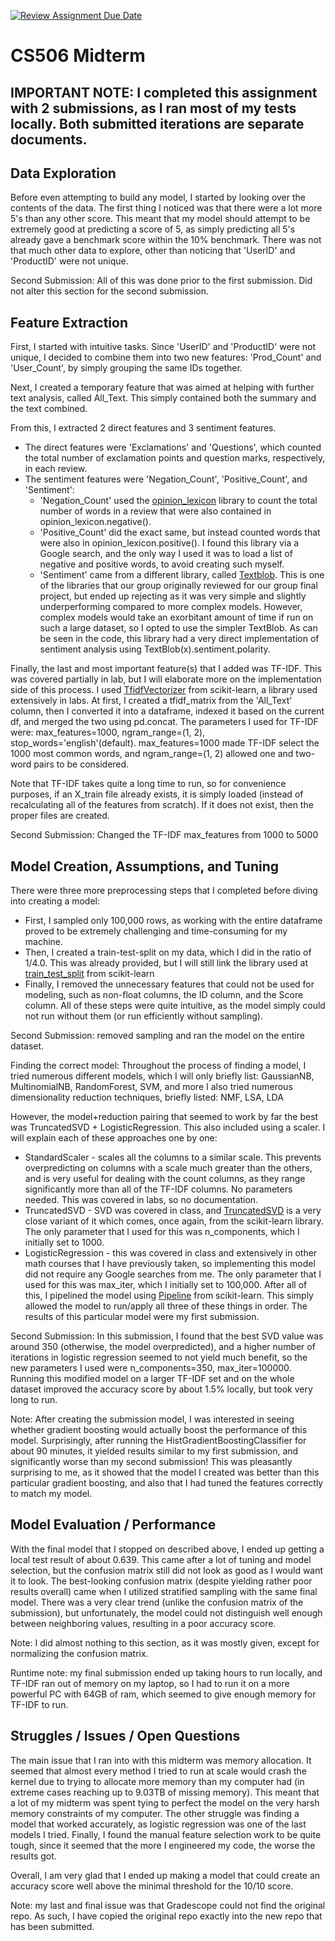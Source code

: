 [![Review Assignment Due Date](https://classroom.github.com/assets/deadline-readme-button-22041afd0340ce965d47ae6ef1cefeee28c7c493a6346c4f15d667ab976d596c.svg)](https://classroom.github.com/a/Lqxbrt0o)
# CS506 Midterm

## IMPORTANT NOTE: I completed this assignment with 2 submissions, as I ran most of my tests locally. Both submitted iterations are separate documents.

## <a id="explore">Data Exploration</a>

Before even attempting to build any model, I started by looking over the contents of the data. The first thing I noticed was that there were a lot more 5's than any other score. This meant that my model should attempt to be extremely good at predicting a score of 5, as simply predicting all 5's already gave a benchmark score within the 10% benchmark. There was not that much other data to explore, other than noticing that 'UserID' and 'ProductID' were not unique. 

Second Submission: All of this was done prior to the first submission. Did not alter this section for the second submission.

## <a id="feature">Feature Extraction</a>

First, I started with intuitive tasks. Since 'UserID' and 'ProductID' were not unique, I decided to combine them into two new features: 'Prod_Count' and 'User_Count', by simply grouping the same IDs together. 

Next, I created a temporary feature that was aimed at helping with further text analysis, called All_Text. This simply contained both the summary and the text combined.

From this, I extracted 2 direct features and 3 sentiment features. 
- The direct features were 'Exclamations' and 'Questions', which counted the total number of exclamation points and question marks, respectively, in each review.
- The sentiment features were 'Negation_Count', 'Positive_Count', and 'Sentiment': 
  - 'Negation_Count' used the [opinion_lexicon](https://www.nltk.org/_modules/nltk/corpus/reader/opinion_lexicon.html) library to count the total number of words in a review that were also contained in opinion_lexicon.negative().
  - 'Positive_Count' did the exact same, but instead counted words that were also in opinion_lexicon.positive(). I found this library via a Google search, and the only way I used it was to load a list of negative and positive words, to avoid creating such myself.
  - 'Sentiment' came from a different library, called [Textblob](https://textblob.readthedocs.io/en/dev/). This is one of the libraries that our group originally reviewed for our group final project, but ended up rejecting as it was very simple and slightly underperforming compared to more complex models. However, complex models would take an exorbitant amount of time if run on such a large dataset, so I opted to use the simpler TextBlob. As can be seen in the code, this library had a very direct implementation of sentiment analysis using TextBlob(x).sentiment.polarity.
 
Finally, the last and most important feature(s) that I added was TF-IDF. This was covered partially in lab, but I will elaborate more on the implementation side of this process. I used [TfidfVectorizer](https://scikit-learn.org/stable/modules/generated/sklearn.feature_extraction.text.TfidfVectorizer.html) from scikit-learn, a library used extensively in labs. At first, I created a tfidf_matrix from the 'All_Text' column, then I converted it into a dataframe, indexed it based on the current df, and merged the two using pd.concat. The parameters I used for TF-IDF were: max_features=1000, ngram_range=(1, 2), stop_words='english'(default). max_features=1000 made TF-IDF select the 1000 most common words, and ngram_range=(1, 2) allowed one and two-word pairs to be considered. 

Note that TF-IDF takes quite a long time to run, so for convenience purposes, if an X_train file already exists, it is simply loaded (instead of recalculating all of the features from scratch). If it does not exist, then the proper files are created. 

Second Submission: Changed the TF-IDF max_features from 1000 to 5000

## <a id="model_make">Model Creation, Assumptions, and Tuning</a>

There were three more preprocessing steps that I completed before diving into creating a model: 
- First, I sampled only 100,000 rows, as working with the entire dataframe proved to be extremely challenging and time-consuming for my machine.
- Then, I created a train-test-split on my data, which I did in the ratio of 1/4.0. This was already provided, but I will still link the library used at [train_test_split](https://scikit-learn.org/stable/modules/generated/sklearn.model_selection.train_test_split.html) from scikit-learn
- Finally, I removed the unnecessary features that could not be used for modeling, such as non-float columns, the ID column, and the Score column.
All of these steps were quite intuitive, as the model simply could not run without them (or run efficiently without sampling).

Second Submission: removed sampling and ran the model on the entire dataset.

Finding the correct model: 
Throughout the process of finding a model, I tried numerous different models, which I will only briefly list: GaussianNB, MultinomialNB, RandomForest, SVM, and more
I also tried numerous dimensionality reduction techniques, briefly listed: NMF, LSA, LDA

However, the model+reduction pairing that seemed to work by far the best was TruncatedSVD + LogisticRegression. This also included using a scaler. I will explain each of these approaches one by one:
- StandardScaler - scales all the columns to a similar scale. This prevents overpredicting on columns with a scale much greater than the others, and is very useful for dealing with the count columns, as they range significantly more than all of the TF-IDF columns. No parameters needed. This was covered in labs, so no documentation.
- TruncatedSVD - SVD was covered in class, and [TruncatedSVD](https://scikit-learn.org/stable/modules/generated/sklearn.decomposition.TruncatedSVD.html) is a very close variant of it which comes, once again, from the scikit-learn library. The only parameter that I used for this was n_components, which I initially set to 1000. 
- LogisticRegression - this was covered in class and extensively in other math courses that I have previously taken, so implementing this model did not require any Google searches from me. The only parameter that I used for this was max_iter, which I initially set to 100,000.
After all of this, I pipelined the model using [Pipeline](https://scikit-learn.org/stable/modules/generated/sklearn.pipeline.Pipeline.html) from scikit-learn. This simply allowed the model to run/apply all three of these things in order. The results of this particular model were my first submission.

Second Submission: In this submission, I found that the best SVD value was around 350 (otherwise, the model overpredicted), and a higher number of iterations in logistic regression seemed to not yield much benefit, so the new parameters I used were n_components=350, max_iter=100000. Running this modified model on a larger TF-IDF set and on the whole dataset improved the accuracy score by about 1.5% locally, but took very long to run. 

Note: After creating the submission model, I was interested in seeing whether gradient boosting would actually boost the performance of this model. Surprisingly, after running the HistGradientBoostingClassifier for about 90 minutes, it yielded results similar to my first submission, and significantly worse than my second submission! This was pleasantly surprising to me, as it showed that the model I created was better than this particular gradient boosting, and also that I had tuned the features correctly to match my model. 

## <a id="model_eval">Model Evaluation / Performance</a>

With the final model that I stopped on described above, I ended up getting a local test result of about 0.639. This came after a lot of tuning and model selection, but the confusion matrix still did not look as good as I would want it to look. The best-looking confusion matrix (despite yielding rather poor results overall) came when I utilized stratified sampling with the same final model. There was a very clear trend (unlike the confusion matrix of the submission), but unfortunately, the model could not distinguish well enough between neighboring values, resulting in a poor accuracy score. 

Note: I did almost nothing to this section, as it was mostly given, except for normalizing the confusion matrix.

Runtime note: my final submission ended up taking hours to run locally, and TF-IDF ran out of memory on my laptop, so I had to run it on a more powerful PC with 64GB of ram, which seemed to give enough memory for TF-IDF to run. 

## <a id="issues">Struggles / Issues / Open Questions</a>

The main issue that I ran into with this midterm was memory allocation. It seemed that almost every method I tried to run at scale would crash the kernel due to trying to allocate more memory than my computer had (in extreme cases reaching up to 9.03TB of missing memory). This meant that a lot of my midterm was spent tying to perfect the model on the very harsh memory constraints of my computer. The other struggle was finding a model that worked accurately, as logistic regression was one of the last models I tried. Finally, I found the manual feature selection work to be quite tough, since it seemed that the more I engineered my code, the worse the results got. 

Overall, I am very glad that I ended up making a model that could create an accuracy score well above the minimal threshold for the 10/10 score. 

Note: my last and final issue was that Gradescope could not find the original repo. As such, I have copied the original repo exactly into the new repo that has been submitted. 


